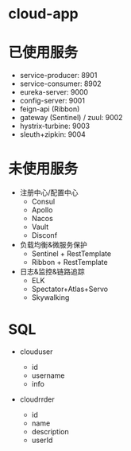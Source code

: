 # cloud-app

# 已使用服务
- service-producer: 8901
- service-consumer: 8902
- eureka-server: 9000
- config-server: 9001
- feign-api (Ribbon)
- gateway (Sentinel) / zuul: 9002
- hystrix-turbine: 9003
- sleuth+zipkin: 9004

# 未使用服务
- 注册中心/配置中心
  - Consul
  - Apollo
  - Nacos
  - Vault
  - Disconf
- 负载均衡&微服务保护
  - Sentinel + RestTemplate
  - Ribbon + RestTemplate
- 日志&监控&链路追踪
  - ELK
  - Spectator+Atlas+Servo
  - Skywalking

# SQL
- clouduser
  - id
  - username
  - info

- cloudrrder
  - id
  - name
  - description
  - userId
